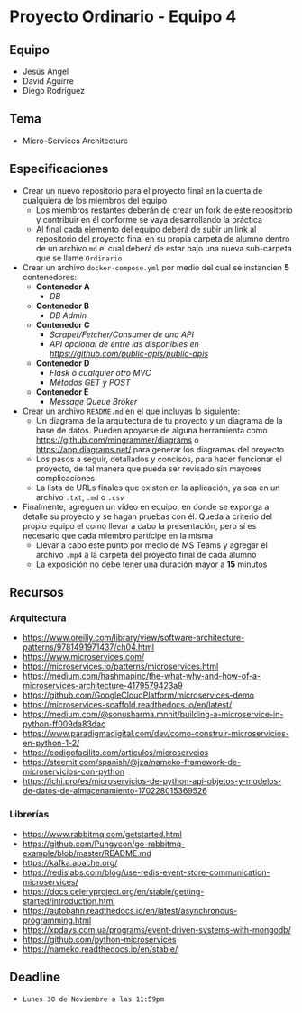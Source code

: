 # Proyecto Ordinario - Equipo 4

## Equipo

* Jesús Angel
* David Aguirre
* Diego Rodríguez

## Tema

* Micro-Services Architecture

## Especificaciones

* Crear un nuevo repositorio para el proyecto final en la cuenta de cualquiera de los miembros del equipo
  * Los miembros restantes deberán de crear un fork de este repositorio y contribuir en él conforme se vaya desarrollando la práctica
  * Al final cada elemento del equipo deberá de subir un link al repositorio del proyecto final en su propia carpeta de alumno dentro de un archivo `md` el cual deberá de estar bajo una nueva sub-carpeta que se llame `Ordinario`
* Crear un archivo `docker-compose.yml` por medio del cual se instancien **5** contenedores:
  * **Contenedor A**
    * _DB_
  * **Contenedor B**
    * _DB Admin_
  * **Contenedor C**
    * _Scraper/Fetcher/Consumer de una API_
    * _API opcional de entre las disponibles en <https://github.com/public-apis/public-apis>_
  * **Contenedor D**
    * _Flask o cualquier otro MVC_
    * _Métodos GET y POST_
  * **Contenedor E**
    * _Message Queue Broker_
* Crear un archivo `README.md` en el que incluyas lo siguiente:
  * Un diagrama de la arquitectura de tu proyecto y un diagrama de la base de datos. Pueden apoyarse de alguna herramienta como <https://github.com/mingrammer/diagrams> o <https://app.diagrams.net/> para generar los diagramas del proyecto
  * Los pasos a seguir, detallados y concisos, para hacer funcionar el proyecto, de tal manera que pueda ser revisado sin mayores complicaciones
  * La lista de URLs finales que existen en la aplicación, ya sea en un archivo `.txt`, `.md` o `.csv`
* Finalmente, agreguen un video en equipo, en donde se exponga a detalle su proyecto y se hagan pruebas con él. Queda a criterio del propio equipo el como llevar a cabo la presentación, pero sí es necesario que cada miembro participe en la misma
  * Llevar a cabo este punto por medio de MS Teams y agregar el archivo `.mp4` a la carpeta del proyecto final de cada alumno
  * La exposición no debe tener una duración mayor a **15** minutos

## Recursos

### Arquitectura

* <https://www.oreilly.com/library/view/software-architecture-patterns/9781491971437/ch04.html>
* <https://www.microservices.com/>
* <https://microservices.io/patterns/microservices.html>
* <https://medium.com/hashmapinc/the-what-why-and-how-of-a-microservices-architecture-4179579423a9>
* <https://github.com/GoogleCloudPlatform/microservices-demo>
* <https://microservices-scaffold.readthedocs.io/en/latest/>
* <https://medium.com/@sonusharma.mnnit/building-a-microservice-in-python-ff009da83dac>
* <https://www.paradigmadigital.com/dev/como-construir-microservicios-en-python-1-2/>
* <https://codigofacilito.com/articulos/microservcios>
* <https://steemit.com/spanish/@jza/nameko-framework-de-microservicios-con-python>
* <https://ichi.pro/es/microservicios-de-python-api-objetos-y-modelos-de-datos-de-almacenamiento-170228015369526>

### Librerías

* <https://www.rabbitmq.com/getstarted.html>
* <https://github.com/Pungyeon/go-rabbitmq-example/blob/master/README.md>
* <https://kafka.apache.org/>
* <https://redislabs.com/blog/use-redis-event-store-communication-microservices/>
* <https://docs.celeryproject.org/en/stable/getting-started/introduction.html>
* <https://autobahn.readthedocs.io/en/latest/asynchronous-programming.html>
* <https://xpdays.com.ua/programs/event-driven-systems-with-mongodb/>
* <https://github.com/python-microservices>
* <https://nameko.readthedocs.io/en/stable/>

## Deadline

* `Lunes 30 de Noviembre a las 11:59pm`
